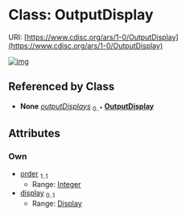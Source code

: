 
# Class: OutputDisplay




URI: [https://www.cdisc.org/ars/1-0/OutputDisplay](https://www.cdisc.org/ars/1-0/OutputDisplay)


[![img](https://yuml.me/diagram/nofunky;dir:TB/class/[Display]<display%200..1-++[OutputDisplay&#124;order:integer],[Output]++-%20outputDisplays%200..*>[OutputDisplay],[Output],[Display])](https://yuml.me/diagram/nofunky;dir:TB/class/[Display]<display%200..1-++[OutputDisplay&#124;order:integer],[Output]++-%20outputDisplays%200..*>[OutputDisplay],[Output],[Display])

## Referenced by Class

 *  **None** *[outputDisplays](outputDisplays.md)*  <sub>0..\*</sub>  **[OutputDisplay](OutputDisplay.md)**

## Attributes


### Own

 * [order](order.md)  <sub>1..1</sub>
     * Range: [Integer](types/Integer.md)
 * [display](display.md)  <sub>0..1</sub>
     * Range: [Display](Display.md)
